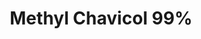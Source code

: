 ---
name: Methyl Chavicol 99%
title: Methyl Chavicol 99%
details:
  - detail:
      key: "Packaging Size"
      value: "5, 25, 200 Kg"
  - detail:
      key: "Form"
      value: "Liquid"
  - detail:
      key: "Color"
      value: "Colorless to pale yellow clear liquid"
  - detail:
      key: "Brand"
      value: "Natural Aroma"
  - detail:
      key: "Packaging Type"
      value: "Can, Barrel"
  - detail:
      key: "Flash Point"
      value: "81 deg C"
  - detail:
      key: "Source"
      value: "Extracted by Fractional Distillation of Basil Oil(Ocimum Basilicum)"
  - detail:
      key: "Boiling Point"
      value: "215-218 deg C"
  - detail:
      key: "Molecular Formula"
      value: "C10H12O"
  - detail:
      key: "Molecular Weight"
      value: "148.21"
  - detail:
      key: "Solubility"
      value: "Slightly soluble in water, very soluble Soluble in alcohol"
  - detail:
      key: "Refractive Index"
      value: "1.521 to 1.525"
  - detail:
      key: "Density"
      value: "0.965 to 0.975 @ 20 deg C"
  - detail:
      key: "Assay"
      value: "Min. 99%"
  - detail:
      key: "Odour"
      value: "Pleasant and characteristics."
  - detail:
      key: "FEMA No"
      value: "2411"
  - detail:
      key: "EINECS No"
      value: "205-427-8"
  - detail:
      key: "CAS No"
      value: "140-67-0"
showOnHome: false
thumbnail: https://5.imimg.com/data5/SELLER/Default/2021/12/LU/GK/RS/3823480/methyl-chavicol-99--500x500.png
productImages:
  - https://ucarecdn.com/8213c725-21d0-4ac0-ad5e-c1975c20032b/
category: natural isolates
---